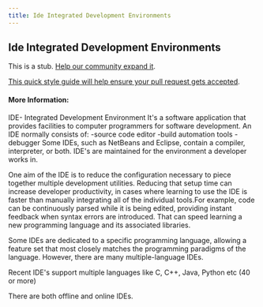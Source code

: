 ```yaml
---
title: Ide Integrated Development Environments
---
```


## Ide Integrated Development Environments

This is a stub. [Help our community expand it](https://github.com/freeCodeCamp/guide-articles/tree/master/articles/Tools/IDE-Integrated-Development-Environments/index.md).

[This quick style guide will help ensure your pull request gets accepted](https://github.com/freeCodeCamp/guide-articles/blob/master/README.md).

<!-- The article goes here, in GitHub-flavored Markdown. Feel free to add YouTube videos, images, and CodePen/JSBin embeds  -->

#### More Information:
<!-- Please add any articles you think might be helpful to read before writing the article -->

IDE- Integrated Development Environment
It's a software application that provides facilities to computer programmers for software development. 
An IDE normally consists of:
-source code editor
-build automation tools 
-debugger
Some IDEs, such as NetBeans and Eclipse, contain a compiler, interpreter, or both.
IDE's are maintained for the environment a developer works in.

One aim of the IDE is to reduce the configuration necessary to piece together multiple development utilities. Reducing that setup time can increase developer productivity, in cases where learning to use the IDE is faster than manually integrating all of the individual tools.For example, code can be continuously parsed while it is being edited, providing instant feedback when syntax errors are introduced. That can speed learning a new programming language and its associated libraries.

Some IDEs are dedicated to a specific programming language, allowing a feature set that most closely matches the programming paradigms of the language. However, there are many multiple-language IDEs.

Recent IDE's support multiple languages like C, C++, Java, Python etc (40 or more)

There are both offline and online IDEs.

